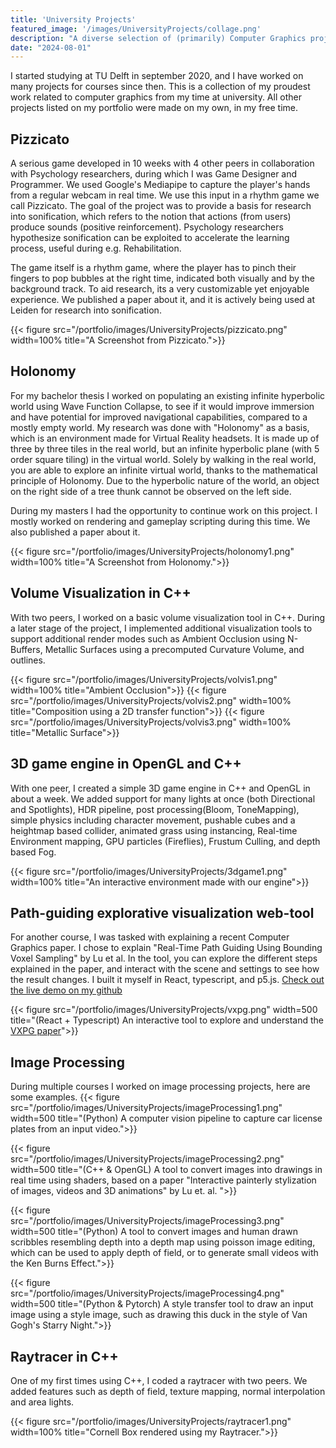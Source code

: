```yaml
---
title: 'University Projects'
featured_image: '/images/UniversityProjects/collage.png'
description: "A diverse selection of (primarily) Computer Graphics projects."
date: "2024-08-01"
---
```


I started studying at TU Delft in september 2020, and I have worked on many projects for courses since then. This is a collection of my proudest work related to computer graphics from my time at university. All other projects listed on my portfolio were made on my own, in my free time.


## Pizzicato
A serious game developed in 10 weeks with 4 other peers in collaboration with Psychology researchers, during which I was Game Designer and Programmer. We used Google's Mediapipe to capture the player's hands from a regular webcam in real time. We use this input in a rhythm game we call Pizzicato. The goal of the project was to provide a basis for research into sonification, which refers to the notion that actions (from users) produce sounds (positive reinforcement). Psychology researchers hypothesize sonification can be exploited to accelerate the learning process, useful during e.g. Rehabilitation.

The game itself is a rhythm game, where the player has to pinch their fingers to pop bubbles at the right time, indicated both visually and by the background track. To aid research, its a very customizable yet enjoyable experience. We published a paper about it, and it is actively being used at Leiden for research into sonification.

{{< figure src="/portfolio/images/UniversityProjects/pizzicato.png" width=100% title="A Screenshot from Pizzicato.">}}

## Holonomy
For my bachelor thesis I worked on populating an existing infinite hyperbolic world using Wave Function Collapse, to see if it would improve immersion and have potential for improved navigational capabilities, compared to a mostly empty world. My research was done with "Holonomy" as a basis, which is an environment made for Virtual Reality headsets. It is made up of three by three tiles in the real world, but an infinite hyperbolic plane (with 5 order square tiling) in the virtual world. Solely by walking in the real world, you are able to explore an infinite virtual world, thanks to the mathematical principle of Holonomy. Due to the hyperbolic nature of the world, an object on the right side of a tree thunk cannot be observed on the left side.

During my masters I had the opportunity to continue work on this project. I mostly worked on rendering and gameplay scripting during this time. We also published a paper about it.

{{< figure src="/portfolio/images/UniversityProjects/holonomy1.png" width=100% title="A Screenshot from Holonomy.">}}


## Volume Visualization in C++
With two peers, I worked on a basic volume visualization tool in C++. During a later stage of the project, I implemented additional visualization tools to support additional render modes such as Ambient Occlusion using N-Buffers, Metallic Surfaces using a precomputed Curvature Volume, and outlines.

{{< figure src="/portfolio/images/UniversityProjects/volvis1.png" width=100% title="Ambient Occlusion">}}
{{< figure src="/portfolio/images/UniversityProjects/volvis2.png" width=100% title="Composition using a 2D transfer function">}}
{{< figure src="/portfolio/images/UniversityProjects/volvis3.png" width=100% title="Metallic Surface">}}

## 3D game engine in OpenGL and C++
With one peer, I created a simple 3D game engine in C++ and OpenGL in about a week. We added support for many lights at once (both Directional and Spotlights), HDR pipeline, post processing(Bloom, ToneMapping), simple physics including character movement, pushable cubes and a heightmap based collider, animated grass using instancing, Real-time Environment mapping, GPU particles (Fireflies), Frustum Culling, and depth based Fog.

{{< figure src="/portfolio/images/UniversityProjects/3dgame1.png" width=100% title="An interactive environment made with our engine">}}


## Path-guiding explorative visualization web-tool

For another course, I was tasked with explaining a recent Computer Graphics paper. I chose to explain "Real-Time Path Guiding Using Bounding Voxel Sampling" by Lu et al. In the tool, you can explore the different steps explained in the paper, and interact with the scene and settings to see how the result changes. I built it myself in React, typescript, and p5.js. [Check out the live demo on my github](https://jorisar.github.io/SeminarVXPG/)

{{< figure src="/portfolio/images/UniversityProjects/vxpg.png" width=500 title="(React + Typescript) An interactive tool to explore and understand the [VXPG paper](https://suikasibyl.github.io/vxpg)">}}


## Image Processing
During multiple courses I worked on image processing projects, here are some examples.
{{< figure src="/portfolio/images/UniversityProjects/imageProcessing1.png" width=500 title="(Python) A computer vision pipeline to capture car license plates from an input video.">}}

{{< figure src="/portfolio/images/UniversityProjects/imageProcessing2.png" width=500 title="(C++ & OpenGL) A tool to convert images into drawings in real time using shaders, based on a paper \"Interactive painterly stylization of images, videos and 3D animations\" by Lu et. al. ">}}

{{< figure src="/portfolio/images/UniversityProjects/imageProcessing3.png" width=500 title="(Python) A tool to convert images and human drawn  scribbles resembling depth into a depth map using poisson image editing, which can be used to apply depth of field, or to generate small videos with the Ken Burns Effect.">}}

{{< figure src="/portfolio/images/UniversityProjects/imageProcessing4.png" width=500 title="(Python & Pytorch) A style transfer tool to draw an input image using a style image, such as drawing this duck in the style of Van Gogh's Starry Night.">}}

## Raytracer in C++
One of my first times using C++, I coded a raytracer with two peers. We added features such as depth of field, texture mapping, normal interpolation and area lights.  

{{< figure src="/portfolio/images/UniversityProjects/raytracer1.png" width=100% title="Cornell Box rendered using my Raytracer.">}}
